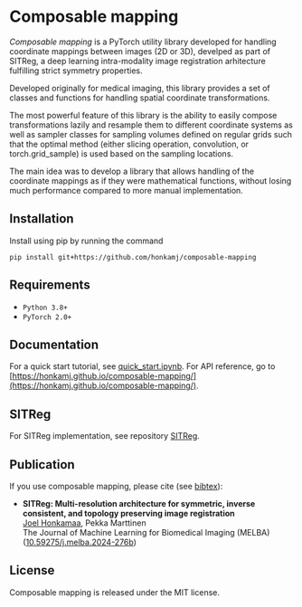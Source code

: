 # Composable mapping

*Composable mapping* is a PyTorch utility library developed for handling
coordinate mappings between images (2D or 3D), develped as part of SITReg, a
deep learning intra-modality image registration arhitecture fulfilling strict
symmetry properties.

Developed originally for medical imaging, this library provides a set of classes
and functions for handling spatial coordinate transformations.

The most powerful feature of this library is the ability to easily compose
transformations lazily and resample them to different coordinate systems as well
as sampler classes for sampling volumes defined on regular grids such that the
optimal method (either slicing operation, convolution, or torch.grid_sample) is
used based on the sampling locations.

The main idea was to develop a library that allows handling of the coordinate
mappings as if they were mathematical functions, without losing much performance
compared to more manual implementation.

## Installation

Install using pip by running the command

    pip install git+https://github.com/honkamj/composable-mapping

## Requirements

- `Python 3.8+`
- `PyTorch 2.0+`

## Documentation

For a quick start tutorial, see [quick_start.ipynb](tutorials/quick_start.ipynb). For API reference, go to [https://honkamj.github.io/composable-mapping/](https://honkamj.github.io/composable-mapping/).

## SITReg

For SITReg implementation, see repository [SITReg](https://github.com/honkamj/SITReg).

## Publication

If you use composable mapping, please cite (see [bibtex](citations.bib)):

- **SITReg: Multi-resolution architecture for symmetric, inverse consistent, and topology preserving image registration**  
[Joel Honkamaa](https://github.com/honkamj "Joel Honkamaa"), Pekka Marttinen  
The Journal of Machine Learning for Biomedical Imaging (MELBA) ([10.59275/j.melba.2024-276b](https://doi.org/10.59275/j.melba.2024-276b "10.59275/j.melba.2024-276b"))

## License

Composable mapping is released under the MIT license.
